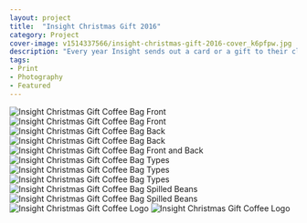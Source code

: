 ```yaml
---
layout: project
title:  "Insight Christmas Gift 2016"
category: Project
cover-image: v1514337566/insight-christmas-gift-2016-cover_k6pfpw.jpg
description: "Every year Insight sends out a card or a gift to their clients as a thank you. For 2016, I came up with the idea of finding a local business that we could use for our gift. It came down to a microbrewery and a coffee roaster. We decided to go with the coffee roaster, Luna Cafe! They were cool with us buying our own bags to put their beans in, so we designed stickers that we could apply to plain white coffee bags. The front sticker was created by my coworker Zane and I as we sat in the studio and poured out beans to shape a rectangle with negative space spelling out our message. Then I took some photos of some coffee beans, grinds, and some coffee stains I made to use for the back label. I converted our logo and Luna Cafe's logo to look like coffee stains as well!"
tags:
- Print
- Photography
- Featured
---
```


<div class="grid-2_full fade-me">
  <img class="lazyload" alt="Insight Christmas Gift Coffee Bag Front"
  src="https://res.cloudinary.com/iambramer/image/upload/e_blur:600,dpr_auto,f_auto,q_80,w_100/v1514337565/insight-christmas-gift-2016-front_udyhyy.jpg" data-srcset="https://res.cloudinary.com/iambramer/image/upload/dpr_auto,f_auto,q_auto,w_1600/v1514337565/insight-christmas-gift-2016-front_udyhyy.jpg 1900w,
  https://res.cloudinary.com/iambramer/image/upload/dpr_auto,f_auto,q_auto,w_1200/v1514337565/insight-christmas-gift-2016-front_udyhyy.jpg 1400w,
  https://res.cloudinary.com/iambramer/image/upload/dpr_auto,f_auto,q_auto,w_800/v1514337565/insight-christmas-gift-2016-front_udyhyy.jpg 1000w,
  https://res.cloudinary.com/iambramer/image/upload/dpr_auto,f_auto,q_auto,w_400/v1514337565/insight-christmas-gift-2016-front_udyhyy.jpg 400w">
    <noscript>
    <img alt="Insight Christmas Gift Coffee Bag Front"
      src="https://res.cloudinary.com/iambramer/image/upload/dpr_auto,f_auto,q_auto,w_1600/v1514337565/insight-christmas-gift-2016-front_udyhyy.jpg"
      srcset="https://res.cloudinary.com/iambramer/image/upload/dpr_auto,f_auto,q_auto,w_1600/v1514337565/insight-christmas-gift-2016-front_udyhyy.jpg 1900w,
      https://res.cloudinary.com/iambramer/image/upload/dpr_auto,f_auto,q_auto,w_1200/v1514337565/insight-christmas-gift-2016-front_udyhyy.jpg 1400w,
      https://res.cloudinary.com/iambramer/image/upload/dpr_auto,f_auto,q_auto,w_800/v1514337565/insight-christmas-gift-2016-front_udyhyy.jpg 1000w,
      https://res.cloudinary.com/iambramer/image/upload/dpr_auto,f_auto,q_auto,w_400/v1514337565/insight-christmas-gift-2016-front_udyhyy.jpg 400w">
    </noscript>
</div>

<div class="grid-2_full fade-me">
  <img class="lazyload" alt="Insight Christmas Gift Coffee Bag Back"
  src="https://res.cloudinary.com/iambramer/image/upload/e_blur:600,dpr_auto,f_auto,q_80,w_100/v1514337566/insight-christmas-gift-2016-back_dlbqwz.jpg" data-srcset="https://res.cloudinary.com/iambramer/image/upload/dpr_auto,f_auto,q_auto,w_1600/v1514337566/insight-christmas-gift-2016-back_dlbqwz.jpg 1900w,
  https://res.cloudinary.com/iambramer/image/upload/dpr_auto,f_auto,q_auto,w_1200/v1514337566/insight-christmas-gift-2016-back_dlbqwz.jpg 1400w,
  https://res.cloudinary.com/iambramer/image/upload/dpr_auto,f_auto,q_auto,w_800/v1514337566/insight-christmas-gift-2016-back_dlbqwz.jpg 1000w,
  https://res.cloudinary.com/iambramer/image/upload/dpr_auto,f_auto,q_auto,w_400/v1514337566/insight-christmas-gift-2016-back_dlbqwz.jpg 400w">
    <noscript>
    <img alt="Insight Christmas Gift Coffee Bag Back"
      src="https://res.cloudinary.com/iambramer/image/upload/dpr_auto,f_auto,q_auto,w_1600/v1514337566/insight-christmas-gift-2016-back_dlbqwz.jpg"
      srcset="https://res.cloudinary.com/iambramer/image/upload/dpr_auto,f_auto,q_auto,w_1600/v1514337566/insight-christmas-gift-2016-back_dlbqwz.jpg 1900w,
      https://res.cloudinary.com/iambramer/image/upload/dpr_auto,f_auto,q_auto,w_1200/v1514337566/insight-christmas-gift-2016-back_dlbqwz.jpg 1400w,
      https://res.cloudinary.com/iambramer/image/upload/dpr_auto,f_auto,q_auto,w_800/v1514337566/insight-christmas-gift-2016-back_dlbqwz.jpg 1000w,
      https://res.cloudinary.com/iambramer/image/upload/dpr_auto,f_auto,q_auto,w_400/v1514337566/insight-christmas-gift-2016-back_dlbqwz.jpg 400w">
    </noscript>
</div>

<div class="grid-2_full fade-me">
  <img class="lazyload" alt="Insight Christmas Gift Coffee Bag Front and Back"
  src="https://res.cloudinary.com/iambramer/image/upload/e_blur:600,dpr_auto,f_auto,q_80,w_100/v1514337565/insight-christmas-gift-2016-front-back_dr9iav.jpg" data-srcset="https://res.cloudinary.com/iambramer/image/upload/dpr_auto,f_auto,q_auto,w_1600/v1514337565/insight-christmas-gift-2016-front-back_dr9iav.jpg 1900w,
  https://res.cloudinary.com/iambramer/image/upload/dpr_auto,f_auto,q_auto,w_1200/v1514337565/insight-christmas-gift-2016-front-back_dr9iav.jpg 1400w,
  https://res.cloudinary.com/iambramer/image/upload/dpr_auto,f_auto,q_auto,w_800/v1514337565/insight-christmas-gift-2016-front-back_dr9iav.jpg 1000w,
  https://res.cloudinary.com/iambramer/image/upload/dpr_auto,f_auto,q_auto,w_400/v1514337565/insight-christmas-gift-2016-front-back_dr9iav.jpg 400w">
    <noscript>
    <img alt="Insight Christmas Gift Coffee Bag Types"
      src="https://res.cloudinary.com/iambramer/image/upload/dpr_auto,f_auto,q_auto,w_1600/v1514337565/insight-christmas-gift-2016-front-back_dr9iav.jpg"
      srcset="https://res.cloudinary.com/iambramer/image/upload/dpr_auto,f_auto,q_auto,w_1600/v1514337565/insight-christmas-gift-2016-front-back_dr9iav.jpg 1900w,
      https://res.cloudinary.com/iambramer/image/upload/dpr_auto,f_auto,q_auto,w_1200/v1514337565/insight-christmas-gift-2016-front-back_dr9iav.jpg 1400w,
      https://res.cloudinary.com/iambramer/image/upload/dpr_auto,f_auto,q_auto,w_800/v1514337565/insight-christmas-gift-2016-front-back_dr9iav.jpg 1000w,
      https://res.cloudinary.com/iambramer/image/upload/dpr_auto,f_auto,q_auto,w_400/v1514337565/insight-christmas-gift-2016-front-back_dr9iav.jpg 400w">
    </noscript>
</div>

<div class="grid-2_full fade-me">
  <img class="lazyload" alt="Insight Christmas Gift Coffee Bag Types"
  src="https://res.cloudinary.com/iambramer/image/upload/e_blur:600,dpr_auto,f_auto,q_80,w_100/v1514337567/insight-christmas-gift-2016-comparison_ruylbz.jpg" data-srcset="https://res.cloudinary.com/iambramer/image/upload/dpr_auto,f_auto,q_auto,w_1600/v1514337567/insight-christmas-gift-2016-comparison_ruylbz.jpg 1900w,
  https://res.cloudinary.com/iambramer/image/upload/dpr_auto,f_auto,q_auto,w_1200/v1514337567/insight-christmas-gift-2016-comparison_ruylbz.jpg 1400w,
  https://res.cloudinary.com/iambramer/image/upload/dpr_auto,f_auto,q_auto,w_800/v1514337567/insight-christmas-gift-2016-comparison_ruylbz.jpg 1000w,
  https://res.cloudinary.com/iambramer/image/upload/dpr_auto,f_auto,q_auto,w_400/v1514337567/insight-christmas-gift-2016-comparison_ruylbz.jpg 400w">
    <noscript>
    <img alt="Insight Christmas Gift Coffee Bag Types"
      src="https://res.cloudinary.com/iambramer/image/upload/dpr_auto,f_auto,q_auto,w_1600/v1514337567/insight-christmas-gift-2016-comparison_ruylbz.jpg"
      srcset="https://res.cloudinary.com/iambramer/image/upload/dpr_auto,f_auto,q_auto,w_1600/v1514337567/insight-christmas-gift-2016-comparison_ruylbz.jpg 1900w,
      https://res.cloudinary.com/iambramer/image/upload/dpr_auto,f_auto,q_auto,w_1200/v1514337567/insight-christmas-gift-2016-comparison_ruylbz.jpg 1400w,
      https://res.cloudinary.com/iambramer/image/upload/dpr_auto,f_auto,q_auto,w_800/v1514337567/insight-christmas-gift-2016-comparison_ruylbz.jpg 1000w,
      https://res.cloudinary.com/iambramer/image/upload/dpr_auto,f_auto,q_auto,w_400/v1514337567/insight-christmas-gift-2016-comparison_ruylbz.jpg 400w">
    </noscript>
</div>

<div class="grid-2_full fade-me">
  <img class="lazyload" alt="Insight Christmas Gift Coffee Bag Spilled Beans"
  src="https://res.cloudinary.com/iambramer/image/upload/e_blur:600,dpr_auto,f_auto,q_80,w_100/v1514337567/insight-christmas-gift-2016-spilled_kejjov.jpg" data-srcset="https://res.cloudinary.com/iambramer/image/upload/dpr_auto,f_auto,q_auto,w_1600/v1514337567/insight-christmas-gift-2016-spilled_kejjov.jpg 1900w,
  https://res.cloudinary.com/iambramer/image/upload/dpr_auto,f_auto,q_auto,w_1200/v1514337567/insight-christmas-gift-2016-spilled_kejjov.jpg 1400w,
  https://res.cloudinary.com/iambramer/image/upload/dpr_auto,f_auto,q_auto,w_800/v1514337567/insight-christmas-gift-2016-spilled_kejjov.jpg 1000w,
  https://res.cloudinary.com/iambramer/image/upload/dpr_auto,f_auto,q_auto,w_400/v1514337567/insight-christmas-gift-2016-spilled_kejjov.jpg 400w">
    <noscript>
    <img alt="Insight Christmas Gift Coffee Bag Spilled Beans"
      src="https://res.cloudinary.com/iambramer/image/upload/dpr_auto,f_auto,q_auto,w_1600/v1514337567/insight-christmas-gift-2016-spilled_kejjov.jpg"
      srcset="https://res.cloudinary.com/iambramer/image/upload/dpr_auto,f_auto,q_auto,w_1600/v1514337567/insight-christmas-gift-2016-spilled_kejjov.jpg 1900w,
      https://res.cloudinary.com/iambramer/image/upload/dpr_auto,f_auto,q_auto,w_1200/v1514337567/insight-christmas-gift-2016-spilled_kejjov.jpg 1400w,
      https://res.cloudinary.com/iambramer/image/upload/dpr_auto,f_auto,q_auto,w_800/v1514337567/insight-christmas-gift-2016-spilled_kejjov.jpg 1000w,
      https://res.cloudinary.com/iambramer/image/upload/dpr_auto,f_auto,q_auto,w_400/v1514337567/insight-christmas-gift-2016-spilled_kejjov.jpg 400w">
    </noscript>
</div>

<div class="grid-2_full fade-me">
  <img class="lazyload" alt="Insight Christmas Gift Coffee Logo"
  src="https://res.cloudinary.com/iambramer/image/upload/e_blur:600,dpr_auto,f_auto,q_80,w_100/v1514337566/insight-christmas-gift-2016-logo_zmprzg.jpg" data-srcset="https://res.cloudinary.com/iambramer/image/upload/dpr_auto,f_auto,q_auto,w_1600/v1514337566/insight-christmas-gift-2016-logo_zmprzg.jpg 1900w,
  https://res.cloudinary.com/iambramer/image/upload/dpr_auto,f_auto,q_auto,w_1200/v1514337566/insight-christmas-gift-2016-logo_zmprzg.jpg 1400w,
  https://res.cloudinary.com/iambramer/image/upload/dpr_auto,f_auto,q_auto,w_800/v1514337566/insight-christmas-gift-2016-logo_zmprzg.jpg 1000w,
  https://res.cloudinary.com/iambramer/image/upload/dpr_auto,f_auto,q_auto,w_400/v1514337566/insight-christmas-gift-2016-logo_zmprzg.jpg 400w">
    <noscript>
    <img alt="Insight Christmas Gift Coffee Logo"
      src="https://res.cloudinary.com/iambramer/image/upload/dpr_auto,f_auto,q_auto,w_1600/v1514337566/insight-christmas-gift-2016-logo_zmprzg.jpg"
      srcset="https://res.cloudinary.com/iambramer/image/upload/dpr_auto,f_auto,q_auto,w_1600/v1514337566/insight-christmas-gift-2016-logo_zmprzg.jpg 1900w,
      https://res.cloudinary.com/iambramer/image/upload/dpr_auto,f_auto,q_auto,w_1200/v1514337566/insight-christmas-gift-2016-logo_zmprzg.jpg 1400w,
      https://res.cloudinary.com/iambramer/image/upload/dpr_auto,f_auto,q_auto,w_800/v1514337566/insight-christmas-gift-2016-logo_zmprzg.jpg 1000w,
      https://res.cloudinary.com/iambramer/image/upload/dpr_auto,f_auto,q_auto,w_400/v1514337566/insight-christmas-gift-2016-logo_zmprzg.jpg 400w">
    </noscript>
</div>
